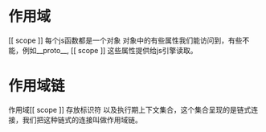 # 作用域
[[ scope ]] 每个js函数都是一个对象 对象中的有些属性我们能访问到，有些不能，例如__proto__,
[[ scope ]] 这些属性提供给js引擎读取。



# 作用域链
作用域[[ scope ]] 存放标识符 以及执行期上下文集合，这个集合呈现的是链式连接，我们把这种链式的连接叫做作用域链。
